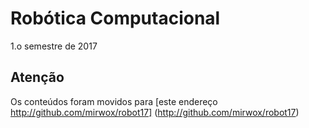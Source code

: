 # Robótica Computacional

1.o semestre de 2017

## Atenção

Os conteúdos foram movidos para [este endereço http://github.com/mirwox/robot17] (http://github.com/mirwox/robot17)
